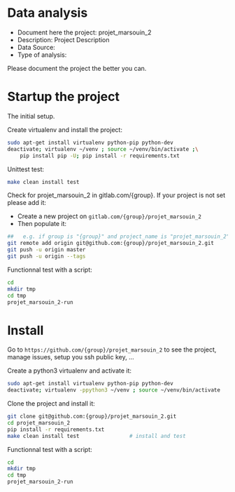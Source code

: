 # Data analysis
- Document here the project: projet_marsouin_2
- Description: Project Description
- Data Source:
- Type of analysis:

Please document the project the better you can.

# Startup the project

The initial setup.

Create virtualenv and install the project:
```bash
sudo apt-get install virtualenv python-pip python-dev
deactivate; virtualenv ~/venv ; source ~/venv/bin/activate ;\
    pip install pip -U; pip install -r requirements.txt
```

Unittest test:
```bash
make clean install test
```

Check for projet_marsouin_2 in gitlab.com/{group}.
If your project is not set please add it:

- Create a new project on `gitlab.com/{group}/projet_marsouin_2`
- Then populate it:

```bash
##   e.g. if group is "{group}" and project_name is "projet_marsouin_2"
git remote add origin git@github.com:{group}/projet_marsouin_2.git
git push -u origin master
git push -u origin --tags
```

Functionnal test with a script:

```bash
cd
mkdir tmp
cd tmp
projet_marsouin_2-run
```

# Install

Go to `https://github.com/{group}/projet_marsouin_2` to see the project, manage issues,
setup you ssh public key, ...

Create a python3 virtualenv and activate it:

```bash
sudo apt-get install virtualenv python-pip python-dev
deactivate; virtualenv -ppython3 ~/venv ; source ~/venv/bin/activate
```

Clone the project and install it:

```bash
git clone git@github.com:{group}/projet_marsouin_2.git
cd projet_marsouin_2
pip install -r requirements.txt
make clean install test                # install and test
```
Functionnal test with a script:

```bash
cd
mkdir tmp
cd tmp
projet_marsouin_2-run
```
